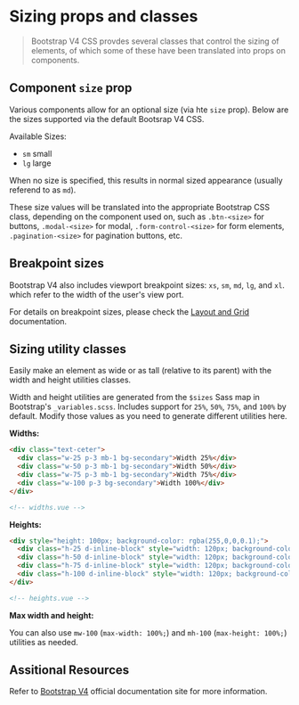 # Sizing props and classes

> Bootstrap V4 CSS provdes several classes that control the sizing of elements,
of which some of these have been translated into props on components.


## Component `size` prop
Various components allow for an optional size (via hte `size` prop). Below are the
sizes supported via the default Bootsrap V4 CSS.

Available Sizes:

* `sm` small
* `lg` large

When no size is specified, this results in normal sized appearance (usually
referend to as `md`).

These size values will be translated into the appropriate Bootstrap CSS class,
depending on the component used on, such as `.btn-<size>` for buttons, `.modal-<size>`
for modal, `.form-control-<size>` for form elements, `.pagination-<size>` for
pagination buttons, etc.

## Breakpoint sizes
Bootstrap V4 also includes viewport breakpoint sizes: `xs`, `sm`, `md`, `lg`,
and `xl`. which refer to the width of the user's view port.

For details on breakpoint sizes, please check the [Layout and Grid](/docs/layout/)
documentation.

## Sizing utility classes
Easily make an element as wide or as tall (relative to its parent) with the width
and height utilities classes.

Width and height utilities are generated from the `$sizes` Sass map in Bootstrap's
`_variables.scss`. Includes support for `25%`, `50%`, `75%`, and `100%` by default.
Modify those values as you need to generate different utilities here.

**Widths:**
```html
<div class="text-ceter">
  <div class="w-25 p-3 mb-1 bg-secondary">Width 25%</div>
  <div class="w-50 p-3 mb-1 bg-secondary">Width 50%</div>
  <div class="w-75 p-3 mb-1 bg-secondary">Width 75%</div>
  <div class="w-100 p-3 bg-secondary">Width 100%</div>
</div>

<!-- widths.vue -->
```

**Heights:**
```html
<div style="height: 100px; background-color: rgba(255,0,0,0.1);">
  <div class="h-25 d-inline-block" style="width: 120px; background-color: rgba(0,0,255,.1)">Height 25%</div>
  <div class="h-50 d-inline-block" style="width: 120px; background-color: rgba(0,0,255,.1)">Height 50%</div>
  <div class="h-75 d-inline-block" style="width: 120px; background-color: rgba(0,0,255,.1)">Height 75%</div>
  <div class="h-100 d-inline-block" style="width: 120px; background-color: rgba(0,0,255,.1)">Height 100%</div>
</div>

<!-- heights.vue -->
```

**Max width and height:**

You can also use `mw-100` (`max-width: 100%;`) and `mh-100` (`max-height: 100%;`) utilities as needed.

## Assitional Resources
Refer to [Bootstrap V4](http://getbootstrap.com/) official documentation site for more information.
